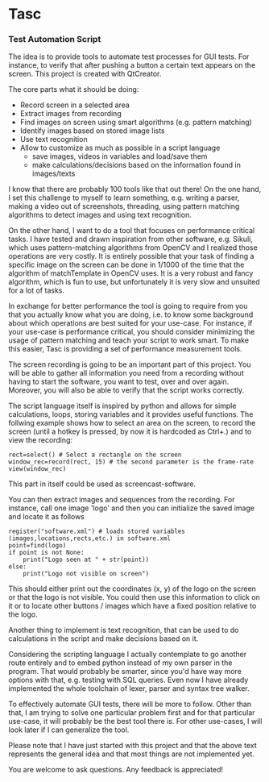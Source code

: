 # Tasc
### Test Automation Script

The idea is to provide tools to automate test processes for GUI tests. For instance, to verify that after pushing a button a certain text appears on the screen. This project is created with QtCreator.

The core parts what it should be doing:
- Record screen in a selected area
- Extract images from recording
- Find images on screen using smart algorithms (e.g. pattern matching)
- Identify images based on stored image lists
- Use text recognition
- Allow to customize as much as possible in a script language
  - save images, videos in variables and load/save them
  - make calculations/decisions based on the information found in images/texts

I know that there are probably 100 tools like that out there! On the one hand, I set this challenge to myself to learn something, e.g. writing a parser, making a video out of screenshots, threading, using pattern matching algorithms to detect images and using text recognition.

On the other hand, I want to do a tool that focuses on performance critical tasks. I have tested and drawn inspiration from other software, e.g. Sikuli, which uses pattern-matching algorithms from OpenCV and I realized those operations are very costly. It is entirely possible that your task of finding a specific image on the screen can be done in 1/1000 of the time that the algorithm of matchTemplate in OpenCV uses. It is a very robust and fancy algorithm, which is fun to use, but unfortunately it is very slow and unsuited for a lot of tasks.

In exchange for better performance the tool is going to require from you that you actually know what you are doing, i.e. to know some background about which operations are best suited for your use-case. For instance, if your use-case is performance critical, you should consider minimizing the usage of pattern matching and teach your script to work smart. To make this easier, Tasc is providing a set of performance measurement tools.

The screen recording is going to be an important part of this project. You will be able to gather all information you need from a recording without having to start the software, you want to test, over and over again. Moreover, you will also be able to verify that the script works correctly.

The script language itself is inspired by python and allows for simple calculations, loops, storing variables and it provides useful functions. The follwing example shows how to select an area on the screen, to record the screen (until a hotkey is pressed, by now it is hardcoded as Ctrl+.) and to view the recording:

```
rect=select() # Select a rectangle on the screen
window_rec=record(rect, 15) # the second parameter is the frame-rate
view(window_rec)
```

This part in itself could be used as screencast-software.

You can then extract images and sequences from the recording. For instance, call one image 'logo' and then you can initialize the saved image and locate it as follows

```
register("software.xml") # loads stored variables (images,locations,rects,etc.) in software.xml
point=find(logo)
if point is not None:
    print("Logo seen at " + str(point))
else:
    print("Logo not visible on screen")
```

This should either print out the coordinates (x, y) of the logo on the screen or that the logo is not visible. You could then use this information to click on it or to locate other buttons / images which have a fixed position relative to the logo.

Another thing to implement is text recognition, that can be used to do calculations in the script and make decisions based on it.

Considering the scripting language I actually contemplate to go another route entirely and to embed python instead of my own parser in the program. That would probably be smarter, since you'd have way more options with that, e.g. testing with SQL queries. Even now I have already implemented the whole toolchain of lexer, parser and syntax tree walker.

To effectively automate GUI tests, there will be more to follow.
Other than that, I am trying to solve one particular problem first and for that particular use-case, it will probably be the best tool there is. For other use-cases, I will look later if I can generalize the tool.

Please note that I have just started with this project and that the above text represents the general idea and that most things are not implemented yet.

You are welcome to ask questions. Any feedback is appreciated!
